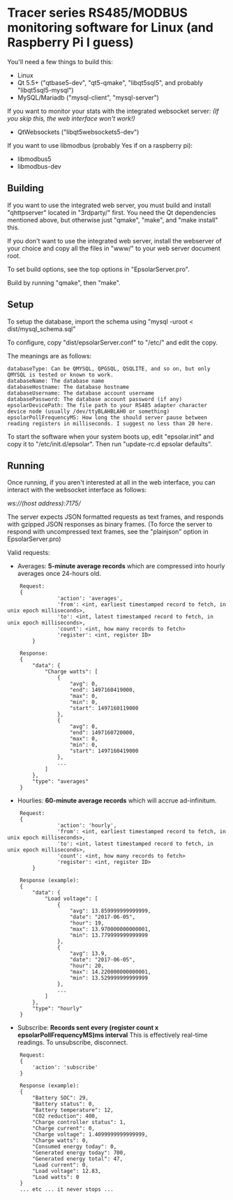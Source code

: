 # Tracer series RS485/MODBUS monitoring software for Linux (and Raspberry Pi I guess)

You'll need a few things to build this:
* Linux
* Qt 5.5+ ("qtbase5-dev", "qt5-qmake", "libqt5sql5", and probably "libqt5sql5-mysql")
* MySQL/Mariadb ("mysql-client", "mysql-server")

If you want to monitor your stats with the integrated websocket server: *(If you skip this, the web interface won't work!)*
* QtWebsockets ("libqt5websockets5-dev")

If you want to use libmodbus (probably Yes if on a raspberry pi):
* libmodbus5
* libmodbus-dev

## Building

If you want to use the integrated web server, you must build and install "qhttpserver" located in "3rdparty/" first. You need the Qt dependencies mentioned above, but otherwise just "qmake", "make", and "make install" this.

If you don't want to use the integrated web server, install the webserver of your choice and copy all the files in "www/" to your web server document root.

To set build options, see the top options in "EpsolarServer.pro".

Build by running "qmake", then "make".

## Setup

To setup the database, import the schema using "mysql -uroot < dist/mysql_schema.sql"

To configure, copy "dist/epsolarServer.conf" to "/etc/" and edit the copy.

The meanings are as follows:

```
databaseType: Can be QMYSQL, QPGSQL, QSQLITE, and so on, but only QMYSQL is tested or known to work.
databaseName: The database name
databaseHostname: The database hostname
databaseUsername: The database account username
databasePassword: The database account password (if any)
epsolarDevicePath: The file path to your RS485 adapter character device node (usually /dev/ttyBLAHBLAH0 or something)
epsolarPollFrequencyMS: How long the should server pause between reading registers in milliseconds. I suggest no less than 20 here.
```

To start the software when your system boots up, edit "epsolar.init" and copy it to "/etc/init.d/epsolar". Then run "update-rc.d epsolar defaults".

## Running

Once running, if you aren't interested at all in the web interface, you can interact with the websocket interface as follows:

*ws://(host address):7175/*

The server expects JSON formatted requests as text frames, and responds with gzipped JSON responses as binary frames. (To force the server to respond with uncompressed text frames, see the "plainjson" option in EpsolarServer.pro)

Valid requests:

* Averages: **5-minute average records** which are compressed into hourly averages once 24-hours old.
```
	Request:
	{
                'action': 'averages',
                'from': <int, earliest timestamped record to fetch, in unix epoch milliseconds>,
                'to': <int, latest timestamped record to fetch, in unix epoch milliseconds>,
                'count': <int, how many records to fetch>
                'register': <int, register ID>
        }

	Response:
	{
		"data": {
			"Charge watts": [
				{
					"avg": 0,
					"end": 1497160419000,
					"max": 0,
					"min": 0,
					"start": 1497160119000
				},
				{
					"avg": 0,
					"end": 1497160720000,
					"max": 0,
					"min": 0,
					"start": 1497160419000
				},
				...
			]
		},
		"type": "averages"
	}
```

* Hourlies: **60-minute average records** which will accrue ad-infinitum.
```
	Request:
	{
                'action': 'hourly',
                'from': <int, earliest timestamped record to fetch, in unix epoch milliseconds>,
                'to': <int, latest timestamped record to fetch, in unix epoch milliseconds>,
                'count': <int, how many records to fetch>
                'register': <int, register ID>
        }

	Response (example):
	{
		"data": {
			"Load voltage": [
				{
					"avg": 13.859999999999999,
					"date": "2017-06-05",
					"hour": 19,
					"max": 13.970000000000001,
					"min": 13.779999999999999
				},
				{
					"avg": 13.9,
					"date": "2017-06-05",
					"hour": 20,
					"max": 14.220000000000001,
					"min": 13.529999999999999
				},
				...
			]
 		},
		"type": "hourly"
	}
```

* Subscribe: **Records sent every (register count x epsolarPollFrequencyMS)ms interval** This is effectively real-time readings. To unsubscribe, disconnect.
```
	Request:
	{
		'action': 'subscribe'
	}

	Response (example):
	{
	    "Battery SOC": 29,
	    "Battery status": 0,
	    "Battery temperature": 12,
	    "CO2 reduction": 400,
	    "Charge controller status": 1,
	    "Charge current": 0,
	    "Charge voltage": 1.4099999999999999,
	    "Charge watts": 0,
	    "Consumed energy today": 0,
	    "Generated energy today": 700,
	    "Generated energy total": 47,
	    "Load current": 0,
	    "Load voltage": 12.83,
	    "Load watts": 0
	}
	... etc ... it never stops ...

```
